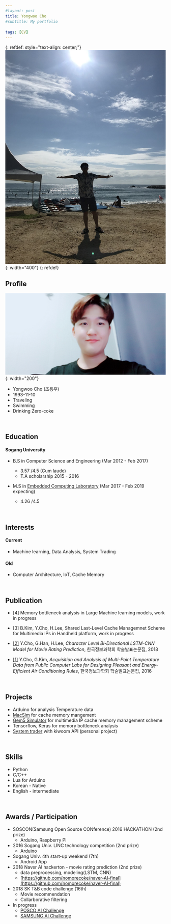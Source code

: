 ```yaml
---
#layout: post
title: Yongwoo Cho
#subtitle: My portfolio

tags: [CV]
---
```


<!--
#You can write regular [markdown](http://markdowntutorial.com/) here and Jekyll will automatically convert it to a nice webpage.  I strongly encourage you to [take 5 minutes to learn how to write in markdown](http://markdowntutorial.com/) - it'll teach you how to transform regular text into bold/italics/headings/tables/etc.-->

{: refdef: style="text-align: center;"}
![Profile picture](/img/yangyang.jpg){: width="400"}
{: refdef}

## Profile 
![Profile picture](/img/profile.jpg){: width="200"}  
* Yongwoo Cho (조용우)
* 1993-11-10  
* Traveling  
* Swimming  
* Drinking Zero-coke 

&nbsp;
## Education
#### Sogang University    
   * B.S in Computer Science and Engineering (Mar 2012 - Feb 2017)
     * 3.57 /4.5 (Cum laude)  
     * T.A scholarship 2015 - 2016    

   * M.S in [Embedded Computing Laboratory](http://ecl.sogang.ac.kr) (Mar 2017 - Feb 2019 expecting) 
     * 4.26 /4.5
     
&nbsp;

## Interests 
#### Current
* Machine learning, Data Analysis, System Trading   
     
#### Old
* Computer Architecture, IoT, Cache Memory   
    
&nbsp;   
## Publication    
  * [4] Memory bottleneck analysis in Large Machine learning models, work in progress
  
  * [3] B.Kim, Y.Cho, H.Lee, Shared Last-Level Cache Managemnet Scheme for Multimedia IPs in Handheld platform, work in progress
  
  * [[2]](http://www.dbpia.co.kr/Journal/ArticleDetail/NODE07503227) Y.Cho, G.Han, H.Lee, _Character Level Bi-Directional LSTM-CNN Model for Movie Rating Prediction_, 한국정보과학회 학술발표논문집, 2018
  
  * [[1]](http://www.dbpia.co.kr/Journal/ArticleDetail/NODE07116284) Y.Cho, G.Kim, _Acquisition and Analysis of Multi-Point Temperature Data from Public Computer Labs for Designing Pleasant and Energy-Efficient Air Conditioning Rules_,  한국정보과학회 학술발표논문집, 2016  

&nbsp;   

## Projects
* Arduino for analysis Temperature data
* [MacSim](http://comparch.gatech.edu/hparch/macsim.html) for cache memory mangement 
* [Gem5 Simulator](http://gem5.org/Main_Page) for multimedia IP cache memory management scheme
* Tensorflow, Keras for memory bottleneck analysis  
* [System trader](https://github.com/nomorecoke/System-Trading) with kiwoom API (personal project)

&nbsp;   

## Skills  
* Python
* C/C++
* Lua for Arduino
* Korean - Native
* English - intermediate  

&nbsp;  

## Awards / Participation
* SOSCON(Samsung Open Source CONference) 2016 HACKATHON (2nd prize)
  * Arduino, Raspberry PI 
* 2016 Sogang Univ. LINC technology competition (2nd prize)
  * Arduino
* Sogang Univ. 4th start-up weekend (7th)
  * Android App
* 2018 Naver AI hackerton - movie rating prediction (2nd prize)
  * data preprocessing, modeling(LSTM, CNN)
  * [https://github.com/nomorecoke/naver-AI-final](https://github.com/nomorecoke/naver-AI-final)
* 2018 SK T&B code challenge (16th)
  * Movie recommendation
  * Collarborative filtering 
* In progress
  * [POSCO AI Challenge](https://www.posco-aichallenge.kr/project/p02/)
  * [SAMSUNG AI Challenge](https://research.samsung.com/aichallenge/data)
&nbsp;     


<!--
Here's a useless table:
| Number | Next number | Previous number |
| :------ |:--- | :--- |
| Five | Six | Four |
| Ten | Eleven | Nine |
| Seven | Eight | Six |
| Two | Three | One |

How about a yummy crepe?

![Crepe](http://s3-media3.fl.yelpcdn.com/bphoto/cQ1Yoa75m2yUFFbY2xwuqw/348s.jpg)

Here's a code chunk:

~~~
var foo = function(x) {
  return(x + 5);
}
foo(3)
~~~

And here is the same code with syntax highlighting:

```javascript
var foo = function(x) {
  return(x + 5);
}
foo(3)
```

And here is the same code yet again but with line numbers:

{% highlight javascript linenos %}
var foo = function(x) {
  return(x + 5);
}
foo(3)
{% endhighlight %}

## Boxes
You can add notification, warning and error boxes like this:

### Notification

{: .box-note}
**Note:** This is a notification box.

### Warning

{: .box-warning}
**Warning:** This is a warning box.

### Error

{: .box-error}
**Error:** This is an error box.

-->
